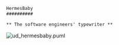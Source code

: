 ```rst
HermesBaby
##########

** The software engineers' typewriter **
```

![ud_hermesbaby.puml](http://www.plantuml.com/plantuml/proxy?src=https://raw.githubusercontent.com/hermesbaby/hermesbaby/main/_figures/ud_hermesbaby.puml&fmt=svg)

